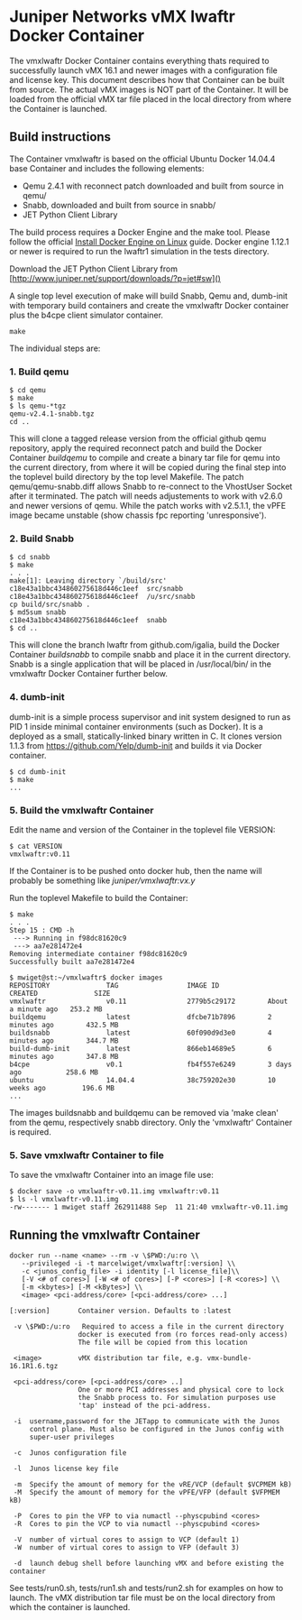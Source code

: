 
# Juniper Networks vMX lwaftr Docker Container

The vmxlwaftr Docker Container contains everything thats required to successfully launch vMX 16.1 and newer images with a configuration file and license key. This document describes how that Container can be built from source. The actual vMX images is NOT part of the Container. It will be loaded from the official vMX tar file placed in the local directory from where the Container is launched.

## Build instructions

The Container vmxlwaftr is based on the official Ubuntu Docker 14.04.4 base Container and includes the following elements:

* Qemu 2.4.1 with reconnect patch downloaded and built from source in qemu/
* Snabb, downloaded and built from source in snabb/
* JET Python Client Library

The build process requires a Docker Engine and the make tool. Please follow the official 
[Install Docker Engine on Linux](https://docs.docker.com/engine/installation/linux/) guide. Docker engine 1.12.1 
or newer is required to run the lwaftr1 simulation in the tests directory. 

Download the JET Python Client Library from [http://www.juniper.net/support/downloads/?p=jet#sw]()

A single top level execution of make will build Snabb, Qemu and, dumb-init with temporary build containers and create the vmxlwaftr Docker container plus the b4cpe client simulator container.

```
make
```

The individual steps are:

### 1. Build qemu

```
$ cd qemu
$ make
$ ls qemu-*tgz
qemu-v2.4.1-snabb.tgz
cd ..
```

This will clone a tagged release version from the official github qemu repository, apply the required reconnect patch and build the Docker Container *buildqemu* to compile and create a binary tar file for qemu into the current directory, from where it will be copied during the final step into the toplevel build directory by the top level Makefile.
The patch qemu/qemu-snabb.diff allows Snabb to re-connect to the VhostUser Socket after it terminated. The patch will needs adjustements to work with v2.6.0 and newer versions of qemu. While the patch works with v2.5.1.1, the vPFE image became unstable (show chassis fpc reporting 'unresponsive').

### 2. Build Snabb

```
$ cd snabb
$ make
. . .
make[1]: Leaving directory `/build/src'
c18e43a1bbc434860275618d446c1eef  src/snabb
c18e43a1bbc434860275618d446c1eef  /u/src/snabb
cp build/src/snabb .
$ md5sum snabb
c18e43a1bbc434860275618d446c1eef  snabb
$ cd ..
```

This will clone the branch lwaftr from github.com/igalia, build the Docker Container *buildsnabb* to compile snabb and place it in the current directory. Snabb is a single application that will be placed in /usr/local/bin/ in the vmxlwaftr Docker Container further below.

### 4. dumb-init

dumb-init is a simple process supervisor and init system designed to run as PID 1 inside minimal container environments (such as Docker). It is a deployed as a small, statically-linked binary written in C. It clones version 1.1.3 from https://github.com/Yelp/dumb-init and builds it via Docker container.


```
$ cd dumb-init
$ make
...
```

### 5. Build the vmxlwaftr Container

Edit the name and version of the Container in the toplevel file VERSION:

```
$ cat VERSION
vmxlwaftr:v0.11
```

If the Container is to be pushed onto docker hub, then the name will probably be something like *juniper/vmxlwaftr:vx.y*

Run the toplevel Makefile to build the Container:

```
$ make
. . .
Step 15 : CMD -h
 ---> Running in f98dc81620c9
 ---> aa7e281472e4
Removing intermediate container f98dc81620c9
Successfully built aa7e281472e4

$ mwiget@st:~/vmxlwaftr$ docker images
REPOSITORY              TAG                 IMAGE ID            CREATED              SIZE
vmxlwaftr               v0.11               2779b5c29172        About a minute ago   253.2 MB
buildqemu               latest              dfcbe71b7896        2 minutes ago        432.5 MB
buildsnabb              latest              60f090d9d3e0        4 minutes ago        344.7 MB
build-dumb-init         latest              866eb14689e5        6 minutes ago        347.8 MB
b4cpe                   v0.1                fb4f557e6249        3 days ago           258.6 MB
ubuntu                  14.04.4             38c759202e30        10 weeks ago         196.6 MB
...
```

The images buildsnabb and buildqemu can be removed via 'make clean' from the qemu, respectively snabb directory. Only the 'vmxlwaftr' Container is required.

### 5. Save vmxlwaftr Container to file

To save the vmxlwaftr Container into an image file use:

```
$ docker save -o vmxlwaftr-v0.11.img vmxlwaftr:v0.11
$ ls -l vmxlwaftr-v0.11.img
-rw------- 1 mwiget staff 262911488 Sep  11 21:40 vmxlwaftr-v0.11.img
```

## Running the vmxlwaftr Container

```
docker run --name <name> --rm -v \$PWD:/u:ro \\
   --privileged -i -t marcelwiget/vmxlwaftr[:version] \\
   -c <junos_config_file> -i identity [-l license_file]\\
   [-V <# of cores>] [-W <# of cores>] [-P <cores>] [-R <cores>] \\
   [-m <kbytes>] [-M <kBytes>] \\
   <image> <pci-address/core> [<pci-address/core> ...]

[:version]       Container version. Defaults to :latest

 -v \$PWD:/u:ro   Required to access a file in the current directory
                 docker is executed from (ro forces read-only access)
                 The file will be copied from this location

 <image>         vMX distribution tar file, e.g. vmx-bundle-16.1R1.6.tgz

 <pci-address/core> [<pci-address/core> ..]
                 One or more PCI addresses and physical core to lock
                 the Snabb process to. For simulation purposes use
                 'tap' instead of the pci-address. 

 -i  username,password for the JETapp to communicate with the Junos
     control plane. Must also be configured in the Junos config with
     super-user privileges

 -c  Junos configuration file

 -l  Junos license key file

 -m  Specify the amount of memory for the vRE/VCP (default $VCPMEM kB)
 -M  Specify the amount of memory for the vPFE/VFP (default $VFPMEM kB)

 -P  Cores to pin the VFP to via numactl --physcpubind <cores>
 -R  Cores to pin the VCP to via numactl --physcpubind <cores>
 
 -V  number of virtual cores to assign to VCP (default 1)
 -W  number of virtual cores to assign to VFP (default 3)

 -d  launch debug shell before launching vMX and before existing the container

```

See tests/run0.sh, tests/run1.sh and tests/run2.sh for examples on how to launch. The 
vMX distribution tar file must be on the local directory from which the container
is launched.

